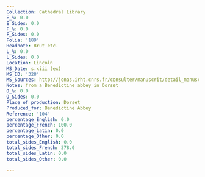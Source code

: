```yaml
---
Collection: Cathedral Library
E_%: 0.0
E_Sides: 0.0
F_%: 0.0
F_Sides: 0.0
Folia: '189'
Headnote: Brut etc.
L_%: 0.0
L_Sides: 0.0
Location: Lincoln
MS_Date: s.xiii (ex)
MS_ID: '328'
MS_Sources: http://jonas.irht.cnrs.fr/consulter/manuscrit/detail_manuscrit.php?projet=29310
Notes: from a Benedictine abbey in Dorset
O_%: 0.0
O_Sides: 0.0
Place_of_production: Dorset
Produced_for: Benedictine Abbey
Reference: '104'
percentage_English: 0.0
percentage_French: 100.0
percentage_Latin: 0.0
percentage_Other: 0.0
total_sides_English: 0.0
total_sides_French: 378.0
total_sides_Latin: 0.0
total_sides_Other: 0.0

---
```

